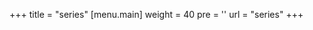 +++
title = "series"
[menu.main]
  weight = 40
  pre = '<i class="fas fa-fw fa-columns"></i>'
  url = "series"
+++
